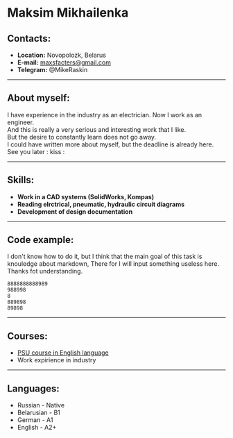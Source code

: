 # Maksim Mikhailenka   
## Contacts:
  * **Location:** Novopolozk, Belarus
  * **E-mail:** maxsfacters@gmail.com
  * **Telegram:** @MikeRaskin
***

## About myself:
I have experience in the industry as an electrician. Now I work as an engineer.  
And this is really a very serious and interesting work that I like.  
But the desire to constantly learn does not go away.   
I could have written more about myself, but the deadline is already here.  
See you later : kiss :
***
## Skills:
  * **Work in a CAD systems (SolidWorks, Kompas)**
  * **Reading elrctrical, pneumatic, hydraulic circuit diagrams**
  * **Development of design documentation**
***
## Code example:


I don't know how to do it, but I think that the main goal of this task is knouledge 
about markdown, There for I will input something useless here. Thanks fot understanding.


```BrainFuck
8888888888989
988998
8
889898
89898
```
***

## Courses:
  * [PSU course in English language](https://www.psu.by/ru/university/tsentr-izucheniya-inostrannykh-yazykov)
  * Work expirience in industry
***

## Languages:
  * Russian - Native 
  * Belarusian - B1
  * German - A1
  * English - A2+
